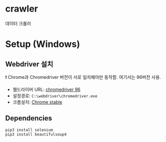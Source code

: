 # crawler
데이터 크롤러

# Setup (Windows)
## Webdriver 설치
❗ Chrome과 Chromedriver 버전이 서로 일치해야만 동작함. 여기서는 96버전 사용.
* 웹드라이버 URL: [chromedriver 96](https://chromedriver.storage.googleapis.com/96.0.4664.45/chromedriver_win32.zip)
* 설정경로: `C:\webdriver\chromedriver.exe`
* 크롬설치: [Chrome stable](https://www.google.com/chrome)

## Dependencies
```
pip3 install selenium
pip3 install beautifulsoup4
```
